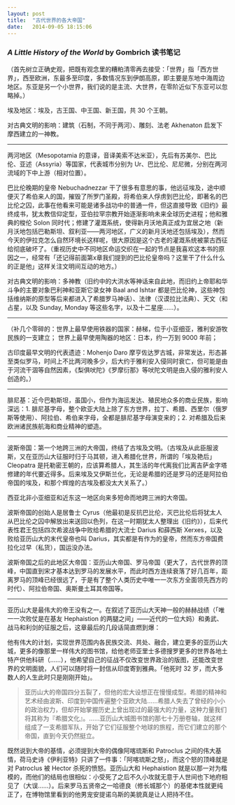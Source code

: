 ```yaml
---
layout: post
title:  "古代世界的各大帝国"
date:   2014-09-05 18:15:06
---
```


### _A Little History of the World_ by Gombrich 读书笔记

（首先树立正确史观，把既有观念里的糟粕清零再去接受：「世界」指「西方世界」，西至欧洲，东最多至印度，多数情况东到伊朗高原，即主要是东地中海周边地区。东亚是另一个小世界，我们说的是主流、大世界，在零阶近似下东亚可以忽略掉。）

埃及地区：埃及，古王国、中王国、新王国，共 30 个王朝。

对古典文明的影响：建筑（石制，不同于两河）、雕刻、法老 Akhenaton 启发下摩西建立的一神教。

---

两河地区（Mesopotamia 的意译，音译美索不达米亚），先后有苏美尔、巴比伦、亚述（Assyria）等国家，代表城市分别为 Ur、巴比伦、尼尼微，分别在两河流域的下中上游（相对位置）。

巴比伦晚期的皇帝 Nebuchadnezzar 干了很多有意思的事，他远征埃及，途中顺便灭了希伯来人的国，摧毁了所罗门圣殿，将希伯来人俘虏到巴比伦，即著名的巴比伦之囚，此事在他看来可能是诸多战功中的普通一件，但这直接导致《旧约》最终成书，犹太教信仰定型，亚伯拉罕宗教开始逐渐影响未来全球历史进程；他和雅典的梭伦 Solon 同时代；修建了灌溉系统，使得新月沃地真正成为宜居之地（新月沃地包括巴勒斯坦、叙利亚——两河地区，广义的新月沃地还包括埃及），然而今天的伊拉克怎么自然环境长这样呢，很大原因是这个古老的灌溉系统被蒙古西征给彻底破坏了。（重视历史中不同地区命运交织在一起的节点是我喜欢这本书的原因之一，经常有「还记得前面第x章我们提到的巴比伦皇帝吗？这里干了什么什么的正是他」这样关注文明间互动的地方。）

对古典文明的影响：多神教（旧约中的大洪水等神话来自此地，而旧约上帝耶和华斗争的主要对象巴利神和亚斯它录女神 Baal and Ishtar 都是巴比伦神，这些神包括维纳斯的原型等后来都进入了希腊罗马神话）、法律（汉谟拉比法典）、天文（和占星，以及 Sunday, Monday 等这些名字，以及十二星座……）。

---

（补几个零碎的：世界上最早使用铁器的国家：赫梯，位于小亚细亚，雅利安游牧民族的一支建立；
世界上最早使用陶器的地区：日本，约一万到 9000 年前；

古印度最早文明的代表遗迹：Mohenjo Daro 摩亨佐达罗古城，非常发达，形态甚至类似罗马，时间上不比两河晚多少，后大约于雅利安入侵同时衰亡，但可能是由于河流干涸等自然因素，《梨俱吠陀》《罗摩衍那》等吠陀文明是由入侵的雅利安人创造的。）

---

腓尼基：近今巴勒斯坦，虽国小，但作为海运发达、殖民地众多的商业民族，影响深远：1. 腓尼基字母，整个欧亚大陆上除了东方世界，拉丁、希腊、西里尔（俄罗斯等使用）、阿拉伯、希伯来字母，全都是腓尼基字母演变来的；2. 对希腊及后来欧洲诸民族航海和商业精神的塑造。

---

波斯帝国：第一个地跨三洲的大帝国，终结了古埃及文明。（古埃及从此臣服波斯，又在亚历山大征服时归于马其顿，进入希腊化世界，所谓的「埃及艳后」Cleopatra 是托勒密王朝的，应该算希腊人，其生活的年代离我们比离吉萨金字塔修建的年代要近得多。后来埃及又伊斯兰化，无论是希腊的还是罗马的还是阿拉伯帝国的埃及，和那个辉煌的古埃及都没太大关系了。）

西亚北非小亚细亚和近东这一地区向来多短命而地跨三洲的大帝国。

波斯帝国的创始人是居鲁士 Cyrus（他最初是反抗巴比伦，灭巴比伦后将犹太人从巴比伦之囚中解放出来送回以色列，在这一时期犹太人整理出《旧约》），后来代表性君王包括四次希波战争中败给希腊的大流士 Darius 和薛西斯 Xerxes，以及败给亚历山大的末代皇帝也叫 Darius，其实都是有作为的皇帝，然而东方帝国费拉化过早（私货），国运没办法。

波斯帝国之后的此地区大帝国：亚历山大帝国、罗马帝国（更大了，古代世界的顶峰，中国直到宋才基本达到罗马的发展水平，而此时西方连续衰落了好几百年，距离罗马的顶峰已经很远了，于是有了整个人类历史中唯一一次东方全面领先西方的时代）、阿拉伯帝国、奥斯曼土耳其帝国等。

---

亚历山大是最伟大的帝王没有之一。在叙述了亚历山大天神一般的赫赫战绩（「唯一一次败仗是在基友 Hephaistion 的两腿之间」——近代的一位大妈）和勇武、战马和利剑的征服之后，这章最后的几段话简直燃到爆：

他有伟大的计划，实现世界范围内各民族交流、共处、融合，建立更多的亚历山大城，更多的像那里一样伟大的图书馆，给他老师亚里士多德搜罗更多的世界各地土特产供他科研（……），他希望自己的征战不仅改变世界政治的版图，还能改变世界的文明面貌，人们可以随时将一封信从印度寄到雅典。「他死时 32 岁，而大多数人的人生此时只是刚刚开始」。

> 亚历山大的帝国四分五裂了，但他的宏大设想正在慢慢成型。希腊的精神和艺术经由波斯、印度到中国传遍整个亚欧大陆……希腊人失去了曾经的小小的政治权力，但却开始掌握历史上曾出现过的最强大的力量，这种力量我们将其称为『希腊文化』。……亚历山大城图书馆的那七十万册卷轴，就这样组成了一支希腊军队，开始了它们征服整个地球的旅程，而它们建立的那个帝国，直到今天仍然挺立。

既然说到大帝的基情，必须提到大帝的偶像阿喀琉斯和 Patroclus 之间的伟大基情，荷马史诗《伊利亚特》只讲了一件事：「阿喀琉斯之怒」，而这个怒的顶峰就是对 Patroclus 被 Hector 杀死的愤怒。亚历山大和 Hephaistion 就是以那一对为楷模的，而他们的结局也很相似：小受死了之后不久小攻就无意于人世间也下地府相见了（大误……）。后来罗马五贤帝之一哈德良（修长城那个）的基佬本性就更纯正了，在博物馆里看到的他男宠安提诺乌斯的美貌真是让人把持不住。